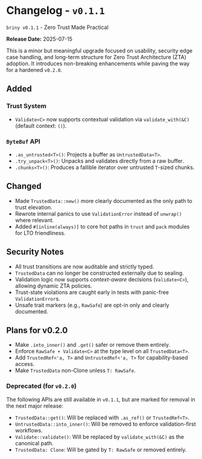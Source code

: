 # Changelog - `v0.1.1`

`briny v0.1.1` - Zero Trust Made Practical

**Release Date:** 2025-07-15

This is a minor but meaningful upgrade focused on usability, security edge case handling, and long-term structure for Zero Trust Architecture (ZTA) adoption. It introduces non-breaking enhancements while paving the way for a hardened `v0.2.0`.

## Added

### Trust System

- `Validate<C>` now supports contextual validation via `validate_with(&C)` (default context: `()`).

### `ByteBuf` API

- `.as_untrusted<T>()`: Projects a buffer as `UntrustedData<T>`.
- `.try_unpack<T>()`: Unpacks and validates directly from a raw buffer.
- `.chunks<T>()`: Produces a fallible iterator over untrusted `T`-sized chunks.

## Changed

- Made `TrustedData::new()` more clearly documented as the only path to trust elevation.
- Rewrote internal panics to use `ValidationError` instead of `unwrap()` where relevant.
- Added `#[inline(always)]` to core hot paths in `trust` and `pack` modules for LTO friendliness.

## Security Notes

- All trust transitions are now auditable and strictly typed.
- `TrustedData` can no longer be constructed externally due to sealing.
- Validation logic now supports *context-aware* decisions (`Validate<C>`), allowing dynamic ZTA policies.
- Trust-state violations are caught early in tests with panic-free `ValidationError`s.
- Unsafe trait markers (e.g., `RawSafe`) are opt-in only and clearly documented.

## Plans for v0.2.0

- Make `.into_inner()` and `.get()` safer or remove them entirely.
- Enforce `RawSafe + Validate<C>` at the type level on all `TrustedData<T>`.
- Add `TrustedRef<'a, T>` and `UntrustedRef<'a, T>` for capability-based access.
- Make `TrustedData` non-Clone unless `T: RawSafe`.

### Deprecated (for `v0.2.0`)

The following APIs are still available in `v0.1.1`, but are marked for removal in the next major release:

- `TrustedData::get()`: Will be replaced with `.as_ref()` or `TrustedRef<T>`.
- `UntrustedData::into_inner()`: Will be removed to enforce validation-first workflows.
- `Validate::validate()`: Will be replaced by `validate_with(&C)` as the canonical path.
- `TrustedData: Clone`: Will be gated by `T: RawSafe` or removed entirely.
